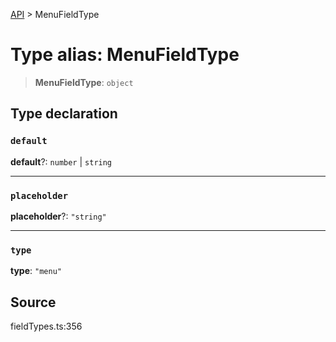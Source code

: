 [API](../index.md) > MenuFieldType

# Type alias: MenuFieldType

> **MenuFieldType**: `object`

## Type declaration

### `default`

**default**?: `number` \| `string`

***

### `placeholder`

**placeholder**?: `"string"`

***

### `type`

**type**: `"menu"`

## Source

fieldTypes.ts:356
